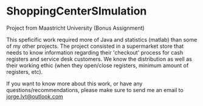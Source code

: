 # ShoppingCenterSImulation
 Project from Maastricht University (Bonus Assignment)


This speficific work required more of Java and statistics (matlab) than some of my other projects. 
The project consisted in a supermarket store that needs to know information regarding their 'checkout' process for cash registers and service desk customers.
We know the distribution as well as their working ethic (when they open/close registers, minimum amount of registers, etc).

If you want to know more about this work, or have any questions/recommendations, please make sure to send me an email to jorge.lvt@outlook.com

